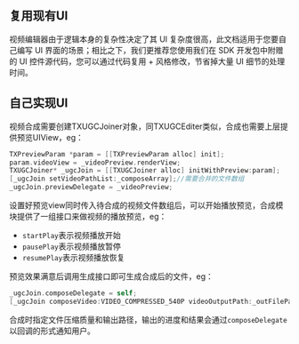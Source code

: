 ﻿## 复用现有UI
视频编辑器由于逻辑本身的复杂性决定了其 UI 复杂度很高，此文档适用于您要自己编写 UI 界面的场景；相比之下，我们更推荐您使用我们在 SDK 开发包中附赠的 UI 控件源代码，您可以通过代码复用 + 风格修改，节省掉大量 UI 细节的处理时间。

## 自己实现UI

视频合成需要创建TXUGCJoiner对象，同TXUGCEditer类似，合成也需要上层提供预览UIView，eg：
```objective-c
TXPreviewParam *param = [[TXPreviewParam alloc] init];
param.videoView = _videoPreview.renderView;
TXUGCJoiner* _ugcJoin = [[TXUGCJoiner alloc] initWithPreview:param];
[_ugcJoin setVideoPathList:_composeArray];//需要合并的文件数组
_ugcJoin.previewDelegate = _videoPreview;
```
设置好预览view同时传入待合成的视频文件数组后，可以开始播放预览，合成模块提供了一组接口来做视频的播放预览，eg：

*  `startPlay`表示视频播放开始
*  `pausePlay`表示视频播放暂停
*  `resumePlay`表示视频播放恢复

预览效果满意后调用生成接口即可生成合成后的文件，eg：
```objective-c
_ugcJoin.composeDelegate = self;
[_ugcJoin composeVideo:VIDEO_COMPRESSED_540P videoOutputPath:_outFilePath];
```

合成时指定文件压缩质量和输出路径，输出的进度和结果会通过`composeDelegate`以回调的形式通知用户。